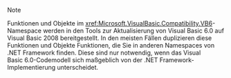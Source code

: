 > [!NOTE]
>  Funktionen und Objekte im <xref:Microsoft.VisualBasic.Compatibility.VB6>-Namespace werden in den Tools zur Aktualisierung von Visual Basic 6.0 auf Visual Basic 2008 bereitgestellt. In den meisten Fällen duplizieren diese Funktionen und Objekte Funktionen, die Sie in anderen Namespaces von .NET Framework finden. Diese sind nur notwendig, wenn das Visual Basic 6.0-Codemodell sich maßgeblich von der .NET Framework-Implementierung unterscheidet.